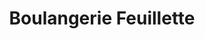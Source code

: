 ---
title: "Boulangerie Feuillette"
url: /essey-les-nancy/boulangerie-feuillette/
shop: boulangerie
---